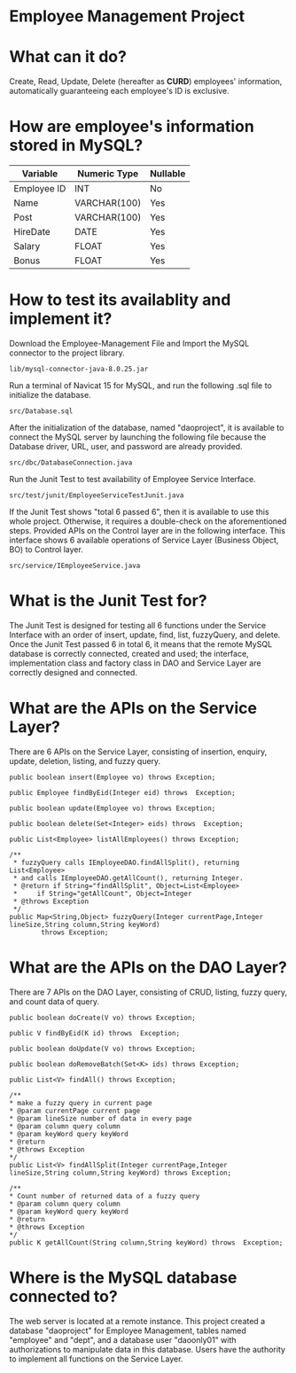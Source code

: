 # Employee Management Project 


# What can it do?
Create, Read, Update, Delete (hereafter as **CURD**) employees' information, automatically guaranteeing each employee's ID is exclusive.

# How are employee's information stored in MySQL?

Variable | Numeric Type | Nullable
---|---|---
Employee ID | INT | No
Name | VARCHAR(100) | Yes
Post | VARCHAR(100) | Yes
HireDate | DATE | Yes
Salary | FLOAT | Yes
Bonus | FLOAT | Yes

# How to test its availablity and implement it?
Download the Employee-Management File and Import the MySQL connector to the project library. 
```
lib/mysql-connector-java-8.0.25.jar
```
Run a terminal of Navicat 15 for MySQL, and run the following .sql file to initialize the database.
```
src/Database.sql
```
After the initialization of the database, named "daoproject", it is available to connect the MySQL server by launching the following file because the Database driver, URL, user, and password are already provided.
```
src/dbc/DatabaseConnection.java
```
Run the Junit Test to test availability of Employee Service Interface.
```
src/test/junit/EmployeeServiceTestJunit.java
```
If the Junit Test shows "total 6 passed 6", then it is available to use this whole project. Otherwise, it requires a double-check on the aforementioned steps. Provided APIs on the Control layer are in the following interface. This interface shows 6 available operations of Service Layer (Business Object, BO) to Control layer.
```
src/service/IEmployeeService.java
```
# What is the Junit Test for?
The Junit Test is designed for testing all 6 functions under the Service Interface with an order of insert, update, find, list, fuzzyQuery, and delete. Once the Junit Test passed 6 in total 6, it means that the remote MySQL database is correctly connected, created and used; the interface, implementation class and factory class in DAO and Service Layer are correctly designed and connected.
# What are the APIs on the Service Layer?
There are 6 APIs on the Service Layer, consisting of insertion, enquiry, update, deletion, listing, and fuzzy query.
```
public boolean insert(Employee vo) throws Exception;

public Employee findByEid(Integer eid) throws  Exception;

public boolean update(Employee vo) throws Exception;

public boolean delete(Set<Integer> eids) throws  Exception;

public List<Employee> listAllEmployees() throws Exception;

/**
 * fuzzyQuery calls IEmployeeDAO.findAllSplit(), returning List<Employee>
 * and calls IEmployeeDAO.getAllCount(), returning Integer.
 * @return if String="findAllSplit", Object=List<Employee>
 *     if String="getAllCount", Object=Integer
 * @throws Exception
 */
public Map<String,Object> fuzzyQuery(Integer currentPage,Integer lineSize,String column,String keyWord)
        throws Exception;
```
# What are the APIs on the DAO Layer?
There are 7 APIs on the DAO Layer, consisting of CRUD, listing, fuzzy query, and count data of query.
```
public boolean doCreate(V vo) throws Exception;

public V findByEid(K id) throws  Exception;

public boolean doUpdate(V vo) throws Exception;

public boolean doRemoveBatch(Set<K> ids) throws Exception;

public List<V> findAll() throws Exception;

/**
* make a fuzzy query in current page
* @param currentPage current page
* @param lineSize number of data in every page
* @param column query column
* @param keyWord query keyWord
* @return
* @throws Exception
*/
public List<V> findAllSplit(Integer currentPage,Integer lineSize,String column,String keyWord) throws Exception;

/**
* Count number of returned data of a fuzzy query
* @param column query column
* @param keyWord query keyWord
* @return
* @throws Exception
*/
public K getAllCount(String column,String keyWord) throws  Exception;
```
# Where is the MySQL database connected to?
The web server is located at a remote instance. This project created a database "daoproject" for Employee Management, tables named "employee" and "dept", and a database user "daoonly01" with authorizations to manipulate data in this database. Users have the authority to implement all functions on the Service Layer.
